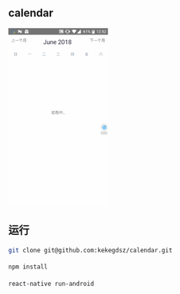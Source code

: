 ## calendar


![image](./2018-06-01_12_52_27.gif)

## 运行

```bash
git clone git@github.com:kekegdsz/calendar.git

npm install

react-native run-android
```
